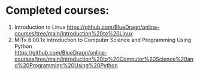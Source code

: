 # Completed courses:
1. Introduction to Linux
https://github.com/BlueDragn/online-courses/tree/main/Introduction%20to%20Linux
2. MITx 6.00.1x Introduction to Computer Science and Programming Using Python <br>
https://github.com/BlueDragn/online-courses/tree/main/Introduction%20to%20Computer%20Science%20and%20Programming%20Using%20Python

